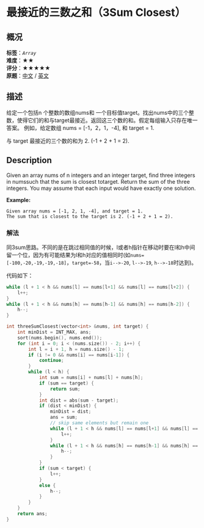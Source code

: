 # 最接近的三数之和（3Sum Closest）
## 概况
**标签**：*`Array`*<br>
**难度**：★★<br>
**评分**：★★★★★<br>
**原题**：[中文](https://leetcode-cn.com/problems/3sum-closest) / [英文](https://leetcode.com/problems/3sum-closest)

## 描述
给定一个包括n 个整数的数组nums和 一个目标值target。找出nums中的三个整数，使得它们的和与target最接近。返回这三个数的和。假定每组输入只存在唯一答案。
例如，给定数组 nums = [-1，2，1，-4], 和 target = 1.

与 target 最接近的三个数的和为 2. (-1 + 2 + 1 = 2).

## Description
Given an array nums of n integers and an integer target, find three integers in numssuch that the sum is closest totarget. Return the sum of the three integers. You may assume that each input would have exactly one solution.

**Example:**
```
Given array nums = [-1, 2, 1, -4], and target = 1.
The sum that is closest to the target is 2. (-1 + 2 + 1 = 2).
```

### 解法
同3sum思路。不同的是在跳过相同值的时候，l或者h指针在移动时要在l和h中间留一个位，因为有可能结果为l和h对应的值相同时(如`nums=[-100,-20,-19,-19,-18]`，`target=-58`，当`i-->-20`, `l-->-19`, `h-->-18`时达到)。

代码如下：

```c++
while (l + 1 < h && nums[l] == nums[l+1] && nums[l] == nums[l+2]) {
	l++;
}
while (l + 1 < h && nums[h] == nums[h-1] && nums[h] == nums[h-2]) {
	h--;
}
```

```c++
int threeSumClosest(vector<int> &nums, int target) {
	int minDist = INT_MAX, ans;
	sort(nums.begin(), nums.end());
	for (int i = 0; i < (nums.size()) - 2; i++) {
		int l = i + 1, h = nums.size() - 1;
		if (i != 0 && nums[i] == nums[i-1]) {
			continue;
		}
		while (l < h) {
			int sum = nums[i] + nums[l] + nums[h];
			if (sum == target) {
				return sum;
			}
			int dist = abs(sum - target);
			if (dist < minDist) {
				minDist = dist;
				ans = sum;
				// skip same elements but remain one
				while (l + 1 < h && nums[l] == nums[l+1] && nums[l] == nums[l+2]) {
					l++;
				}
				while (l + 1 < h && nums[h] == nums[h-1] && nums[h] == nums[h-2]) {
					h--;
				}
			}
			if (sum < target) {
				l++;
			}
			else {
				h--;
			}
		}
	}
	return ans;
}
```